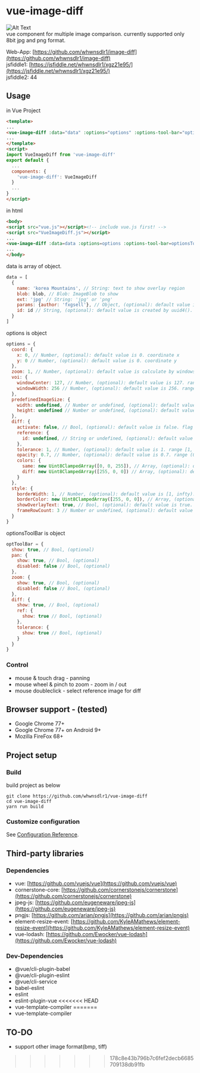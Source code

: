 # vue-image-diff
![Alt Text](example.gif)
<br />
vue component for multiple image comparison.
currently supported only 8bit jpg and png format.

Web-App: [https://github.com/whwnsdlr1/image-diff](https://github.com/whwnsdlr1/image-diff)
<br />
jsfiddle1: [https://jsfiddle.net/whwnsdlr1/xgz21e95/](https://jsfiddle.net/whwnsdlr1/xgz21e95/)
<br />
jsfiddle2: 44
<br />

## Usage
in Vue Project
```html
<template>
...
<vue-image-diff :data="data" :options="options" :options-tool-bar="optionsToolBar" />
...
</template>
<script>
import VueImageDiff from 'vue-image-diff'
export default {
  ...
  components: {
    'vue-image-diff': VueImageDiff
  }
  ...
}
</script>
```

in html
```html
<body>
<script src="vue.js"></script><!-- include vue.js first! -->
<script src="VueImageDiff.js"></script>
...
<vue-image-diff :data=data :options=options :options-tool-bar=optionsToolBar />
...
</body>
```
data is array of object.
```js
data = [
  {
    name: 'korea Mountains', // String: text to show overlay region
    blob: blob, // Blob: ImageBlob to show
    ext: 'jpg' // String: 'jpg' or 'png'
    params: {author: 'fxgsell'}, // Object, (optional): default value is {}. text to show overlay region
    id: id // String, (optional): default value is created by uuid4(). unique id 
  }
]
```

options is object
```js
options = {
  coord: {
    x: 0, // Number, (optional): default value is 0. coordinate x
    y: 0 // Number, (optional): default value is 0. coordinate y
  },
  zoom: 1, // Number, (optional): default value is calculate by windows. zoom, scale value. 1 is original scale
  voi: {
    windowCenter: 127, // Number, (optional): default value is 127. range (0, 255]. adjust brightness
    windowWidth: 256 // Number, (optional): default value is 256. range (1, 256]. adjust contrast
  },
  predefinedImageSize: {
    width: undefined, // Number or undefined, (optional): default value in undefined. width to be resized. if not set, other images are resized based on the first image size.
    height: undefined // Number or undefined, (optional): default value in undefined. height to be resized. if not set, other images are resized based on the first image size.
  },
  diff: {
    activate: false, // Bool, (optional): default value is false. flag to show diff ovelary
    reference: {
      id: undefined, // String or undefined, (optional): default value is undefined. base image to diff. if not set, it is selected as the first image.
    },
    tolerance: 1, // Number, (optional): default value is 1. range [1, 441]. if difference value(Mean Square Error) is greater than or equal tolerance, pixel is set difference-tag. opposite, set same-tag less than tolerance. ![equation](http://latex.codecogs.com/png.latex?%5Csum_%7BP%7D%5E%7Bp%7D%28%5Csqrt%7B%28R_%7Bp1%7D-R_%7Bp2%7D%29%5E%7B2%7D%20&plus;%20%28G_%7Bp1%7D-G_%7Bp2%7D%29%5E%7B2%7D%20&plus;%20%28B_%7Bp1%7D-B_%7Bp2%7D%29%5E%7B2%7D%7D%29)
    opacity: 0.7, // Number, (optional): default value is 0.7. range (0, 1). opacity of diff overlay
    colors: {
      same: new Uint8ClampedArray([0, 0, 255]), // Array, (optional): default value is [0, 0, 255]. color rgb of same-tag pixel
      diff: new Uint8ClampedArray([255, 0, 0]) // Array, (optional): default value is [0, 0, 255]. color rgb of diff-tag pixel
    }
  },
  style: {
    borderWidth: 1, // Number, (optional): default value is [1, infty). border width between frames.
    borderColor: new Uint8ClampedArray([255, 0, 0]), // Array, (optional): default value is [255, 0, 0]. color rgb of border
    showOverlayText: true, // Bool, (optional): default value is true. flag to show overlay text
    frameRowCount: 3 // Number or undefined, (optional): default value is undefined. range [1, infty). frame row count. if not set, calcuate by data length.
  }
}
```

optionsToolBar is object
```js
optToolBar = {
  show: true, // Bool, (optional)
  pan: {
    show: true, // Bool, (optional)
    disabled: false // Bool, (optional)
  },
  zoom: {
    show: true, // Bool, (optional)
    disabled: false // Bool, (optional)
  },
  diff: {
    show: true, // Bool, (optional)
    ref: {
      show: true // Bool, (optional)
    },
    tolerance: {
      show: true // Bool, (optional)
    }
  }
}
```

### Control
- mouse & touch drag - panning
- mouse wheel & pinch to zoom - zoom in / out
- mouse doubleclick - select reference image for diff

## Browser support - (tested)
- Google Chrome 77+
- Google Chrome 77+ on Android 9+
- Mozilla FireFox 68+

## Project setup
### Build
build project as below
```
git clone https://github.com/whwnsdlr1/vue-image-diff
cd vue-image-diff
yarn run build
```
### Customize configuration
See [Configuration Reference](https://cli.vuejs.org/config/).

## Third-party libraries
### Dependencies
- vue: [https://github.com/vuejs/vue](https://github.com/vuejs/vue)
- cornerstone-core: [https://github.com/cornerstonejs/cornerstone](https://github.com/cornerstonejs/cornerstone)
- jpeg-js: [https://github.com/eugeneware/jpeg-js](https://github.com/eugeneware/jpeg-js)
- pngjs: [https://github.com/arian/pngjs](https://github.com/arian/pngjs)
- element-resize-event: [https://github.com/KyleAMathews/element-resize-event](https://github.com/KyleAMathews/element-resize-event)
- vue-lodash: [https://github.com/Ewocker/vue-lodash](https://github.com/Ewocker/vue-lodash)

### Dev-Dependencies
- @vue/cli-plugin-babel
- @vue/cli-plugin-eslint
- @vue/cli-service
- babel-eslint
- eslint
- eslint-plugin-vue
<<<<<<< HEAD
- vue-template-compiler
=======
- vue-template-compiler

## TO-DO
- support other image format(bmp, tiff)
>>>>>>> 178c8e43b796b7c6fef2decb6685709138db91fb
